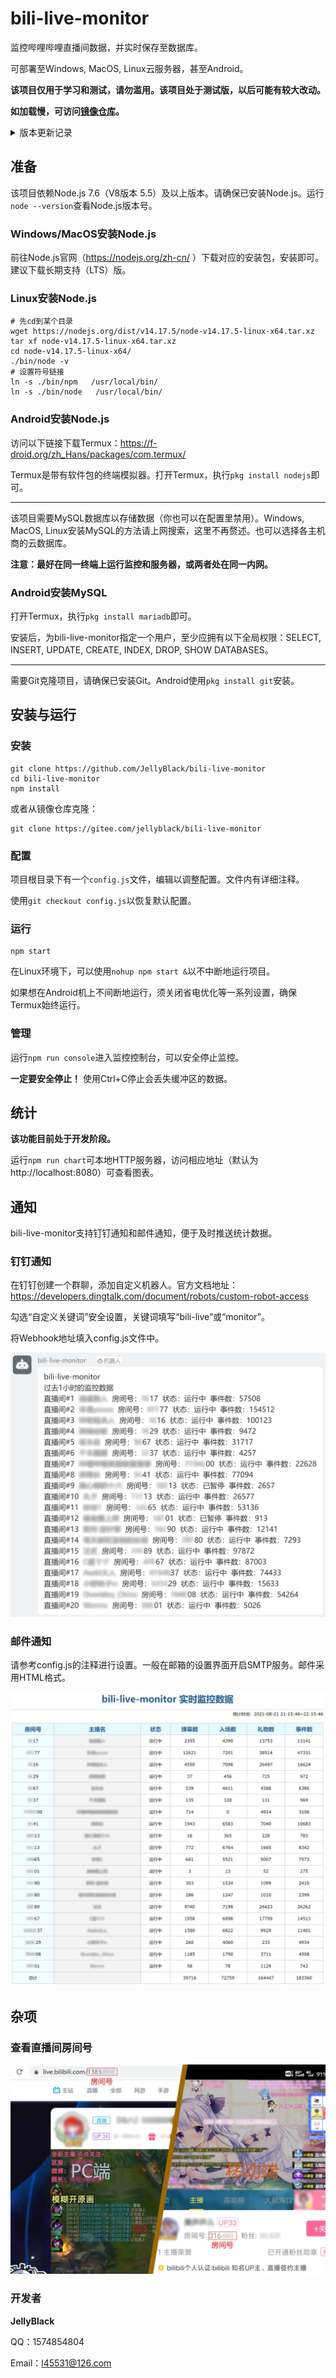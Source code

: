 # bili-live-monitor

监控哔哩哔哩直播间数据，并实时保存至数据库。

可部署至Windows, MacOS, Linux云服务器，甚至Android。

**该项目仅用于学习和测试，请勿滥用。该项目处于测试版，以后可能有较大改动。**

**如加载慢，可访问[镜像仓库](https://gitee.com/jellyblack/bili-live-monitor)。**

<details>
    <summary>版本更新记录</summary>

### 0.4.0
支持查看以下统计图：
- 弹幕数量折线图（合计）
- 弹幕数量折线图（排行）
- 粉丝勋章分布
- 粉丝勋章等级分布
- 直播间等级分布
### 0.3.0
支持查看以下统计图：
- 观众入场折线图
- 人气变化折线图
- 粉丝数变化折线图
- 醒目留言折线图
- 购买舰长折线图
- 直播事件折线图
- 入场效果折线图
- 送礼数量折线图
### 0.2.0
- 支持更多监控项：购买舰长、入场效果、醒目留言
- 添加请求间隔，防止触发412错误
- 支持仅监控开播时的数据、关播则停止监控
- 支持钉钉和邮件通知
- 其他细节优化
### 0.1.0
第一个版本

</details>

## 准备

该项目依赖Node.js 7.6（V8版本 5.5）及以上版本。请确保已安装Node.js。运行`node --version`查看Node.js版本号。

### Windows/MacOS安装Node.js
前往Node.js官网（https://nodejs.org/zh-cn/ ）下载对应的安装包，安装即可。建议下载长期支持（LTS）版。

### Linux安装Node.js

```shell
# 先cd到某个目录
wget https://nodejs.org/dist/v14.17.5/node-v14.17.5-linux-x64.tar.xz
tar xf node-v14.17.5-linux-x64.tar.xz
cd node-v14.17.5-linux-x64/
./bin/node -v
# 设置符号链接
ln -s ./bin/npm   /usr/local/bin/ 
ln -s ./bin/node   /usr/local/bin/
```

### Android安装Node.js

访问以下链接下载Termux：https://f-droid.org/zh_Hans/packages/com.termux/

Termux是带有软件包的终端模拟器。打开Termux，执行`pkg install nodejs`即可。

------

该项目需要MySQL数据库以存储数据（你也可以在配置里禁用）。Windows, MacOS, Linux安装MySQL的方法请上网搜索，这里不再赘述。也可以选择各主机商的云数据库。

**注意：最好在同一终端上运行监控和服务器，或两者处在同一内网。**

### Android安装MySQL

打开Termux，执行`pkg install mariadb`即可。

安装后，为bili-live-monitor指定一个用户，至少应拥有以下全局权限：SELECT, INSERT, UPDATE, CREATE, INDEX, DROP, SHOW DATABASES。

------

需要Git克隆项目，请确保已安装Git。Android使用`pkg install git`安装。

## 安装与运行

### 安装

```shell
git clone https://github.com/JellyBlack/bili-live-monitor
cd bili-live-monitor
npm install
```

或者从镜像仓库克隆：

```shell
git clone https://gitee.com/jellyblack/bili-live-monitor
```

### 配置

项目根目录下有一个`config.js`文件，编辑以调整配置。文件内有详细注释。

使用`git checkout config.js`以恢复默认配置。

### 运行

```shell
npm start
```

在Linux环境下，可以使用`nohup npm start &`以不中断地运行项目。

如果想在Android机上不间断地运行，须关闭省电优化等一系列设置，确保Termux始终运行。

### 管理

运行`npm run console`进入监控控制台，可以安全停止监控。

**一定要安全停止！** 使用Ctrl+C停止会丢失缓冲区的数据。

## 统计
**该功能目前处于开发阶段。**

运行`npm run chart`可本地HTTP服务器，访问相应地址（默认为http://localhost:8080）可查看图表。


## 通知
bili-live-monitor支持钉钉通知和邮件通知，便于及时推送统计数据。
### 钉钉通知

在钉钉创建一个群聊，添加自定义机器人。官方文档地址：https://developers.dingtalk.com/document/robots/custom-robot-access 

勾选“自定义关键词”安全设置，关键词填写“bili-live”或“monitor”。

将Webhook地址填入config.js文件中。

![钉钉通知效果（若无法加载请前往Gitee备份仓库）](assets/README/钉钉通知效果.jpg)

### 邮件通知

请参考config.js的注释进行设置。一般在邮箱的设置界面开启SMTP服务。邮件采用HTML格式。

![邮件通知效果（若无法加载请前往Gitee备份仓库）](assets/README/邮件通知效果.jpg)

## 杂项

### 查看直播间房间号

![房间号示例（若无法加载请前往Gitee备份仓库）](assets/README/房间号示例.jpg)

### 开发者

**JellyBlack**

QQ：1574854804

Email：l45531@126.com

